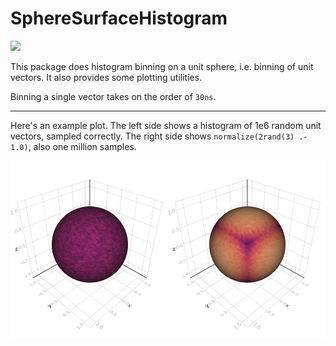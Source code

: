 # SphereSurfaceHistogram

[![](https://github.com/ffreyer/SphereSurfaceHistogram.jl/workflows/Documentation/badge.svg)](https://ffreyer.github.io/SphereSurfaceHistogram.jl/dev)

This package does histogram binning on a unit sphere, i.e. binning of unit vectors. It also provides some plotting utilities.

Binning a single vector takes on the order of `30ns`.

---

Here's an example plot. The left side shows a histogram of 1e6 random unit vectors, sampled correctly. The right side shows `normalize(2rand(3) .- 1.0)`, also one million samples. 

![](https://github.com/ffreyer/SphereSurfaceHistogram.jl/blob/master/docs/src/assets/main_example.png)
